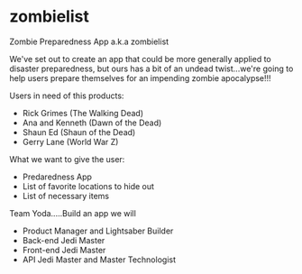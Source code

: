 zombielist
==========

Zombie Preparedness App a.k.a zombielist

We've set out to create an app that could be more generally applied to disaster preparedness, but ours has a bit of an undead twist...we're going to help users prepare themselves for an impending zombie apocalypse!!! 

Users in need of this products:
- Rick Grimes (The Walking Dead) 
- Ana and Kenneth (Dawn of the Dead) 
- Shaun Ed (Shaun of the Dead)
- Gerry Lane (World War Z) 

What we want to give the user:
- Predaredness App
- List of favorite locations to hide out 
- List of necessary items 

Team Yoda.....Build an app we will
- Product Manager and Lightsaber Builder
- Back-end Jedi Master
- Front-end Jedi Master
- API Jedi Master and Master Technologist



